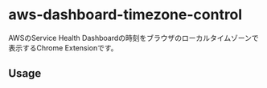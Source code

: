 aws-dashboard-timezone-control
==============================

AWSのService Health Dashboardの時刻をブラウザのローカルタイムゾーンで表示するChrome Extensionです。

## Usage

